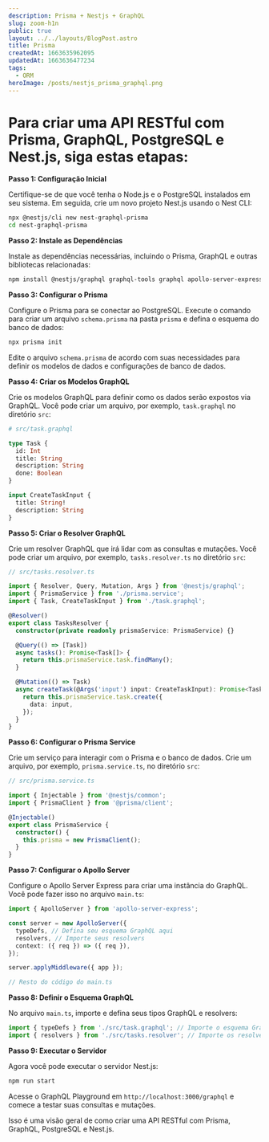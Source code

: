 ```yaml
---
description: Prisma + Nestjs + GraphQL
slug: zoom-h1n
public: true
layout: ../../layouts/BlogPost.astro
title: Prisma
createdAt: 1663635962095
updatedAt: 1663636477234
tags:
  - ORM
heroImage: /posts/nestjs_prisma_graphql.png
---
```



# Para criar uma API RESTful com Prisma, GraphQL, PostgreSQL e Nest.js, siga estas etapas:

**Passo 1: Configuração Inicial** 

Certifique-se de que você tenha o Node.js e o PostgreSQL instalados em seu sistema. Em seguida, crie um novo projeto Nest.js usando o Nest CLI:

```bash
npx @nestjs/cli new nest-graphql-prisma
cd nest-graphql-prisma
```



**Passo 2: Instale as Dependências** 

Instale as dependências necessárias, incluindo o Prisma, GraphQL e outras bibliotecas relacionadas:

```bash
npm install @nestjs/graphql graphql-tools graphql apollo-server-express @prisma/client prisma
```



**Passo 3: Configurar o Prisma** 

Configure o Prisma para se conectar ao PostgreSQL. Execute o comando para criar um arquivo `schema.prisma` na pasta `prisma` e defina o esquema do banco de dados:

```bash
npx prisma init
```



Edite o arquivo `schema.prisma` de acordo com suas necessidades para definir os modelos de dados e configurações de banco de dados.

**Passo 4: Criar os Modelos GraphQL** 

Crie os modelos GraphQL para definir como os dados serão expostos via GraphQL. Você pode criar um arquivo, por exemplo, `task.graphql` no diretório `src`:

```graphql
# src/task.graphql

type Task {
  id: Int
  title: String
  description: String
  done: Boolean
}

input CreateTaskInput {
  title: String!
  description: String
}
```



**Passo 5: Criar o Resolver GraphQL** 

Crie um resolver GraphQL que irá lidar com as consultas e mutações. Você pode criar um arquivo, por exemplo, `tasks.resolver.ts` no diretório `src`:

```typescript
// src/tasks.resolver.ts

import { Resolver, Query, Mutation, Args } from '@nestjs/graphql';
import { PrismaService } from './prisma.service';
import { Task, CreateTaskInput } from './task.graphql';

@Resolver()
export class TasksResolver {
  constructor(private readonly prismaService: PrismaService) {}

  @Query(() => [Task])
  async tasks(): Promise<Task[]> {
    return this.prismaService.task.findMany();
  }

  @Mutation(() => Task)
  async createTask(@Args('input') input: CreateTaskInput): Promise<Task> {
    return this.prismaService.task.create({
      data: input,
    });
  }
}
```



**Passo 6: Configurar o Prisma Service** 

Crie um serviço para interagir com o Prisma e o banco de dados. Crie um arquivo, por exemplo, `prisma.service.ts`, no diretório `src`:

```typescript
// src/prisma.service.ts

import { Injectable } from '@nestjs/common';
import { PrismaClient } from '@prisma/client';

@Injectable()
export class PrismaService {
  constructor() {
    this.prisma = new PrismaClient();
  }
}
```



**Passo 7: Configurar o Apollo Server** 

Configure o Apollo Server Express para criar uma instância do GraphQL. Você pode fazer isso no arquivo `main.ts`:

```typescript
import { ApolloServer } from 'apollo-server-express';

const server = new ApolloServer({
  typeDefs, // Defina seu esquema GraphQL aqui
  resolvers, // Importe seus resolvers
  context: ({ req }) => ({ req }),
});

server.applyMiddleware({ app });

// Resto do código do main.ts
```



**Passo 8: Definir o Esquema GraphQL** 

No arquivo `main.ts`, importe e defina seus tipos GraphQL e resolvers:

```typescript
import { typeDefs } from './src/task.graphql'; // Importe o esquema GraphQL
import { resolvers } from './src/tasks.resolver'; // Importe os resolvers
```



**Passo 9: Executar o Servidor** 

Agora você pode executar o servidor Nest.js:

```bash
npm run start
```



Acesse o GraphQL Playground em `http://localhost:3000/graphql` e comece a testar suas consultas e mutações.

Isso é uma visão geral de como criar uma API RESTful com Prisma, GraphQL, PostgreSQL e Nest.js.